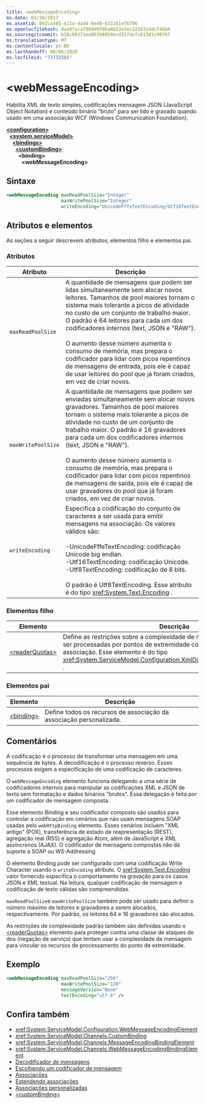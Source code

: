```yaml
---
title: <webMessageEncoding>
ms.date: 03/30/2017
ms.assetid: 892ca485-e21a-4a44-8e40-633161ef6796
ms.openlocfilehash: 4aa87acaf9080959ba8b53e3ec3216314dc745b6
ms.sourcegitcommit: b16c00371ea06398859ecd157defc81301c9070f
ms.translationtype: MT
ms.contentlocale: pt-BR
ms.lasthandoff: 06/06/2020
ms.locfileid: "73732585"
---
```

# \<webMessageEncoding>
Habilita XML de texto simples, codificações mensagem JSON (JavaScript Object Notation) e conteúdo binário "bruto" para ser lido e gravado quando usado em uma associação WCF (Windows Communication Foundation).  
  
[**\<configuration>**](../configuration-element.md)\
&nbsp;&nbsp;[**\<system.serviceModel>**](system-servicemodel.md)\
&nbsp;&nbsp;&nbsp;&nbsp;[**\<bindings>**](bindings.md)\
&nbsp;&nbsp;&nbsp;&nbsp;&nbsp;&nbsp;[**\<customBinding>**](custombinding.md)\
&nbsp;&nbsp;&nbsp;&nbsp;&nbsp;&nbsp;&nbsp;&nbsp;**\<binding>**\
&nbsp;&nbsp;&nbsp;&nbsp;&nbsp;&nbsp;&nbsp;&nbsp;&nbsp;&nbsp;**\<webMessageEncoding>**  
  
## <a name="syntax"></a>Sintaxe  
  
```xml  
<webMessageEncoding maxReadPoolSize="Integer"
                    maxWritePoolSize="Integer"
                    writeEncoding="UnicodeFffeTextEncoding/Utf16TextEncoding/Utf8TextEncoding" />
```  
  
## <a name="attributes-and-elements"></a>Atributos e elementos  
 As seções a seguir descrevem atributos, elementos filho e elementos pai.  
  
### <a name="attributes"></a>Atributos  
  
|Atributo|Descrição|  
|---------------|-----------------|  
|`maxReadPoolSize`|A quantidade de mensagens que podem ser lidas simultaneamente sem alocar novos leitores. Tamanhos de pool maiores tornam o sistema mais tolerante a picos de atividade no custo de um conjunto de trabalho maior. O padrão é 64 leitores para cada um dos codificadores internos (text, JSON e "RAW").<br /><br /> O aumento desse número aumenta o consumo de memória, mas prepara o codificador para lidar com picos repentinos de mensagens de entrada, pois ele é capaz de usar leitores do pool que já foram criados, em vez de criar novos.|  
|`maxWritePoolSize`|A quantidade de mensagens que podem ser enviadas simultaneamente sem alocar novos gravadores. Tamanhos de pool maiores tornam o sistema mais tolerante a picos de atividade no custo de um conjunto de trabalho maior. O padrão é 16 gravadores para cada um dos codificadores internos (text, JSON e "RAW").<br /><br /> O aumento desse número aumenta o consumo de memória, mas prepara o codificador para lidar com picos repentinos de mensagens de saída, pois ele é capaz de usar gravadores do pool que já foram criados, em vez de criar novos.|  
|`writeEncoding`|Especifica a codificação do conjunto de caracteres a ser usada para emitir mensagens na associação. Os valores válidos são:<br /><br /> -UnicodeFffeTextEncoding: codificação Unicode big endian.<br />-Utf16TextEncoding: codificação Unicode.<br />-Utf8TextEncoding: codificação de 8 bits.<br /><br /> O padrão é Utf8TextEncoding. Esse atributo é do tipo <xref:System.Text.Encoding> .|  
  
### <a name="child-elements"></a>Elementos filho  
  
|Elemento|Descrição|  
|-------------|-----------------|  
|[\<readerQuotas>](https://docs.microsoft.com/previous-versions/dotnet/netframework-4.0/ms731325(v=vs.100))|Define as restrições sobre a complexidade de mensagens SOAP que podem ser processadas por pontos de extremidade configurados com essa associação. Esse elemento é do tipo <xref:System.ServiceModel.Configuration.XmlDictionaryReaderQuotasElement> .|  
  
### <a name="parent-elements"></a>Elementos pai  
  
|Elemento|Descrição|  
|-------------|-----------------|  
|[\<binding>](bindings.md)|Define todos os recursos de associação da associação personalizada.|  
  
## <a name="remarks"></a>Comentários  
 A codificação é o processo de transformar uma mensagem em uma sequência de bytes. A decodificação é o processo reverso. Esses processos exigem a especificação de uma codificação de caracteres.  
  
 O `webMessageEncoding` elemento funciona delegando a uma série de codificadores internos para manipular as codificações XML e JSON de texto sem formatação e dados binários "brutos". Essa delegação é feita por um codificador de mensagem composta.  
  
 Esse elemento Binding e seu codificador composto são usados para controlar a codificação em cenários que não usam mensagens SOAP usadas pelo `webHttpBinding` elemento. Esses cenários incluem "XML antigo" (POX), transferência de estado de reapresentação (REST), agregação real (RSS) e agregação Atom, além de JavaScript e XML assíncronos (AJAX). O codificador de mensagens compostas não dá suporte a SOAP ou WS-Addressing.  
  
 O elemento Binding pode ser configurado com uma codificação Write Character usando o `writeEncoding` atributo. O <xref:System.Text.Encoding> valor fornecido especifica o comportamento na gravação para os casos JSON e XML textual. Na leitura, qualquer codificação de mensagem e codificação de texto válidas são compreendidas.  
  
 `maxReadPoolSize`e `maxWritePoolSize` também pode ser usado para definir o número máximo de leitores e gravadores a serem alocados, respectivamente. Por padrão, os leitores 64 e 16 gravadores são alocados.  
  
 As restrições de complexidade padrão também são definidas usando o [\<readerQuotas>](https://docs.microsoft.com/previous-versions/dotnet/netframework-4.0/ms731325(v=vs.100)) elemento para proteger contra uma classe de ataques de dos (negação de serviço) que tentam usar a complexidade da mensagem para vincular os recursos de processamento do ponto de extremidade.  
  
## <a name="example"></a>Exemplo  
  
```xml  
<webMessageEncoding maxReadPoolSize="256"
                    maxWritePoolSize="128"
                    messageVersion="None"
                    textEncoding="utf-8" />
```  
  
## <a name="see-also"></a>Confira também

- <xref:System.ServiceModel.Configuration.WebMessageEncodingElement>
- <xref:System.ServiceModel.Channels.CustomBinding>
- <xref:System.ServiceModel.Channels.MessageEncodingBindingElement>
- <xref:System.ServiceModel.Channels.WebMessageEncodingBindingElement>
- [Decodificador de mensagens](message-encoding.md)
- [Escolhendo um codificador de mensagem](../../../wcf/feature-details/choosing-a-message-encoder.md)
- [Associações](../../../wcf/bindings.md)
- [Estendendo associações](../../../wcf/extending/extending-bindings.md)
- [Associações personalizadas](../../../wcf/extending/custom-bindings.md)
- [\<customBinding>](custombinding.md)
